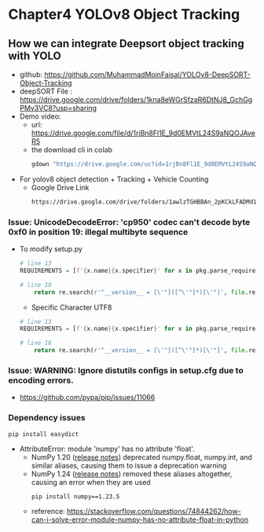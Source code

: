 # Chapter4 YOLOv8 Object Tracking 
## How we can integrate Deepsort object tracking with YOLO
* github: https://github.com/MuhammadMoinFaisal/YOLOv8-DeepSORT-Object-Tracking
* deepSORT File : https://drive.google.com/drive/folders/1kna8eWGrSfzaR6DtNJ8_GchGgPMv3VC8?usp=sharing
* Demo video:
  * url: https://drive.google.com/file/d/1rjBn8Fl1E_9d0EMVtL24S9aNQOJAveR5
  * the download cli in colab
    ```bash
    gdown "https://drive.google.com/uc?id=1rjBn8Fl1E_9d0EMVtL24S9aNQOJAveR5&confirm=t"
    ```
* For yolov8 object detection + Tracking + Vehicle Counting
  * Google Drive Link
    ```bash
    https://drive.google.com/drive/folders/1awlzTGHBBAn_2pKCkLFADMd1EN_rJETW?usp=sharing
    ```
### Issue: UnicodeDecodeError: 'cp950' codec can't decode byte 0xf0 in position 19: illegal multibyte sequence
* To modify setup.py
  ```python
  # line 13
  REQUIREMENTS = [f'{x.name}{x.specifier}' for x in pkg.parse_requirements((ROOT / 'requirements.txt').read_text())]

  # line 18 
      return re.search(r'^__version__ = [\'"]([^\'"]*)[\'"]', file.read_text(), re.M)[1]
  ```
  * Specific Character UTF8
  ```python
  # line 13
  REQUIREMENTS = [f'{x.name}{x.specifier}' for x in pkg.parse_requirements((ROOT / 'requirements.txt').read_text(encoding="utf-8"))]

  # line 18 
      return re.search(r'^__version__ = [\'"]([^\'"]*)[\'"]', file.read_text(encoding="utf-8"), re.M)[1]
  ```
### Issue: WARNING: Ignore distutils configs in setup.cfg due to encoding errors.
* https://github.com/pypa/pip/issues/11066
  
### Dependency issues
```
pip install easydict
```
* AttributeError: module 'numpy' has no attribute 'float'.
  * NumPy 1.20 ([release notes](https://numpy.org/doc/stable/release/1.20.0-notes.html#deprecations)) deprecated numpy.float, numpy.int, and similar aliases, causing them to issue a deprecation warning
  * NumPy 1.24 ([release notes](https://numpy.org/doc/stable/release/1.24.0-notes.html#expired-deprecations)) removed these aliases altogether, causing an error when they are used
    ```
    pip install numpy==1.23.5
    ```
  * reference: https://stackoverflow.com/questions/74844262/how-can-i-solve-error-module-numpy-has-no-attribute-float-in-python